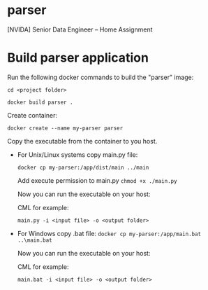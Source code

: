 # parser
[NVIDA] Senior Data Engineer – Home Assignment

# Build parser application

Run the following docker commands to build the "parser" image:

`cd <project folder>`

`docker build parser .`

Create container:

`docker create --name my-parser parser`

Copy the executable from the container to you host.


* For Unix/Linux systems copy main.py file: 

  `docker cp my-parser:/app/dist/main ../main`

  Add execute permission to main.py `chmod +x ./main.py`

  Now you can run the executable on your host:

  CML for example:

  `main.py -i <input file> -o <output folder>`



* For Windows copy .bat file: `docker cp my-parser:/app/main.bat ..\main.bat`

  Now you can run the executable on your host:

  CML for example:

  `main.bat -i <input file> -o <output folder>`